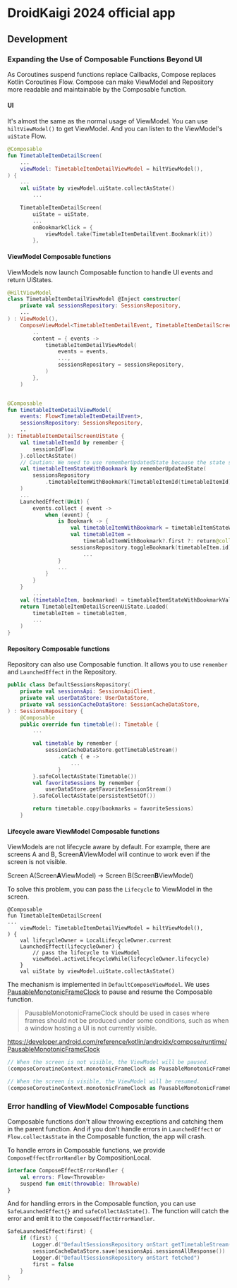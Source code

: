 # DroidKaigi 2024 official app

## Development

### Expanding the Use of Composable Functions Beyond UI

As Coroutines suspend functions replace Callbacks, Compose replaces Kotlin Coroutines Flow.
Compose can make ViewModel and Repository more readable and maintainable by the Composable function.

#### UI

It's almost the same as the normal usage of ViewModel. You can use `hiltViewModel()` to get ViewModel. And you can listen to the ViewModel's `uiState` Flow.

```kotlin
@Composable
fun TimetableItemDetailScreen(
    ...
    viewModel: TimetableItemDetailViewModel = hiltViewModel(),
) {
    ...
    val uiState by viewModel.uiState.collectAsState()
        ...

    TimetableItemDetailScreen(
        uiState = uiState,
        ...
        onBookmarkClick = {
            viewModel.take(TimetableItemDetailEvent.Bookmark(it))
        },
```

#### ViewModel Composable functions

ViewModels now launch Composable function to handle UI events and return UiStates.

```kotlin
@HiltViewModel
class TimetableItemDetailViewModel @Inject constructor(
    private val sessionsRepository: SessionsRepository,
    ...
) : ViewModel(),
    ComposeViewModel<TimetableItemDetailEvent, TimetableItemDetailScreenUiState> by ComposeViewModel(
        ..
        content = { events ->
            timetableItemDetailViewModel(
                events = events,
                ...,
                sessionsRepository = sessionsRepository,
            )
        },
    )


@Composable
fun timetableItemDetailViewModel(
    events: Flow<TimetableItemDetailEvent>,
    sessionsRepository: SessionsRepository,
    ..
): TimetableItemDetailScreenUiState {
    val timetableItemId by remember {
        sessionIdFlow
    }.collectAsState()
    // Caution: We need to use rememberUpdatedState because the state should be updated in the LaunchedEffect.
    val timetableItemStateWithBookmark by rememberUpdatedState(
        sessionsRepository
            .timetableItemWithBookmark(TimetableItemId(timetableItemId)),
    )
    ...
    LaunchedEffect(Unit) {
        events.collect { event ->
            when (event) {
                is Bookmark -> {
                    val timetableItemWithBookmark = timetableItemStateWithBookmark
                    val timetableItem =
                        timetableItemWithBookmark?.first ?: return@collect
                    sessionsRepository.toggleBookmark(timetableItem.id)
                        ...
                }
                ...
            }
        }
    }
        ...
    val (timetableItem, bookmarked) = timetableItemStateWithBookmarkValue
    return TimetableItemDetailScreenUiState.Loaded(
        timetableItem = timetableItem,
        ...
    )
}
```

#### Repository Composable functions

Repository can also use Composable function. It allows you to use `remember` and `LaunchedEffect` in the Repository.

```kotlin
public class DefaultSessionsRepository(
    private val sessionsApi: SessionsApiClient,
    private val userDataStore: UserDataStore,
    private val sessionCacheDataStore: SessionCacheDataStore,
) : SessionsRepository {
    @Composable
    public override fun timetable(): Timetable {
        ...

        val timetable by remember {
            sessionCacheDataStore.getTimetableStream()
                .catch { e ->
                    ...
                }
        }.safeCollectAsState(Timetable())
        val favoriteSessions by remember {
            userDataStore.getFavoriteSessionStream()
        }.safeCollectAsState(persistentSetOf())

        return timetable.copy(bookmarks = favoriteSessions)
    }
```

#### Lifecycle aware ViewModel Composable functions

ViewModels are not lifecycle aware by default. 
For example, there are screens A and B, Screen**A**ViewModel will continue to work even if the screen is not visible.

Screen A(Screen**A**ViewModel) -> Screen B(Screen**B**ViewModel)

To solve this problem, you can pass the `Lifecycle` to ViewModel in the screen.

```kotin
@Composable
fun TimetableItemDetailScreen(
...
    viewModel: TimetableItemDetailViewModel = hiltViewModel(),
) {
    val lifecycleOwner = LocalLifecycleOwner.current
    LaunchedEffect(lifecycleOwner) {
        // pass the lifecycle to ViewModel
        viewModel.activeLifecycleWhile(lifecycleOwner.lifecycle)
    }
    val uiState by viewModel.uiState.collectAsState()
```

The mechanism is implemented in `DefaultComposeViewModel`. 
We uses [PausableMonotonicFrameClock](https://developer.android.com/reference/kotlin/androidx/compose/runtime/PausableMonotonicFrameClock) to pause and resume the Composable function.

> PausableMonotonicFrameClock should be used in cases where frames should not be produced under some conditions, such as when a window hosting a UI is not currently visible.

https://developer.android.com/reference/kotlin/androidx/compose/runtime/PausableMonotonicFrameClock

```kotlin
// When the screen is not visible, the ViewModel will be paused.
(composeCoroutineContext.monotonicFrameClock as PausableMonotonicFrameClock).pause()

// When the screen is visible, the ViewModel will be resumed.
(composeCoroutineContext.monotonicFrameClock as PausableMonotonicFrameClock).resume()
```

### Error handling of ViewModel Composable functions

Composable functions don't allow throwing exceptions and catching them in the parent function.
And if you don't handle errors in `LaunchedEffect` or `Flow.collectAsState` in the Composable function, the app will crash.

To handle errors in Composable functions, we provide `ComposeEffectErrorHandler` by CompositionLocal.

```kotlin
interface ComposeEffectErrorHandler {
    val errors: Flow<Throwable>
    suspend fun emit(throwable: Throwable)
}
```

And for handling errors in the Composable function, you can use `SafeLaunchedEffect{}` and `safeCollectAsState()`.
The function will catch the error and emit it to the `ComposeEffectErrorHandler`.

```kotlin
SafeLaunchedEffect(first) {
    if (first) {
        Logger.d("DefaultSessionsRepository onStart getTimetableStream()")
        sessionCacheDataStore.save(sessionsApi.sessionsAllResponse())
        Logger.d("DefaultSessionsRepository onStart fetched")
        first = false
    }
}
```
